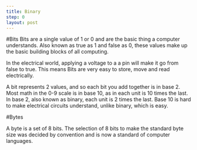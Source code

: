 ```yaml
---
title: Binary
step: 0
layout: post
---
```


#Bits
Bits are a single value of 1 or 0 and are the basic thing a computer understands. Also known as true as 1 and false as 0, these values make up the basic building blocks of all computing. 

In the electrical world, applying a voltage to a a pin will make it go from false to true. This means Bits are very easy to store, move and read electrically. 

A bit represents 2 values, and so each bit you add together is in base 2. Most math in the 0-9 scale is in base 10, as in each unit is 10 times the last. In base 2, also known as binary, each unit is 2 times the last. Base 10 is hard to make electrical circuits understand, unlike binary, which is easy. 



#Bytes

A byte is a set of 8 bits. The selection of 8 bits to make the standard byte size was decided by convention and is now a standard of computer languages.